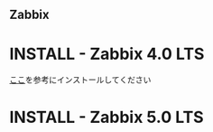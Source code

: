 ## Zabbix

# INSTALL - Zabbix 4.0 LTS
[ここ](https://www.zabbix.com/jp/download?zabbix=4.0&os_distribution=centos&os_version=8&db=mysql&ws=apache)を参考にインストールしてください

# INSTALL - Zabbix 5.0 LTS

